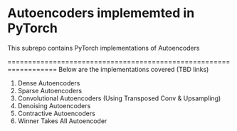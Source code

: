 # Autoencoders implememted in PyTorch
This subrepo contains PyTorch implementations of Autoencoders

==================================================================
Below are the implementations covered (TBD links)

1. Dense Autoencoders
2. Sparse Autoencoders
3. Convolutional Autoencoders (Using Transposed Conv & Upsampling)
4. Denoising Autoencoders
5. Contractive Autoencoders
6. Winner Takes All Autoencoder


